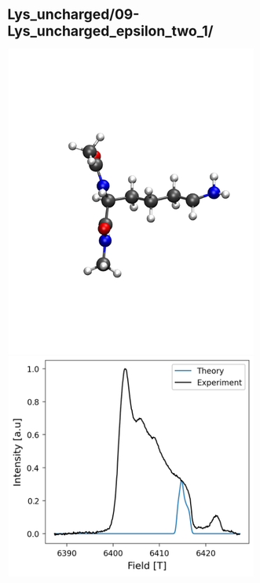 Lys_uncharged/09-Lys_uncharged_epsilon_two_1/
=============================================

<div align="center">
  <img src="./opt.png"  width="500">
</div>


<div align="center">
  <img src="./field_intensity.png"  width="500">
</div>
